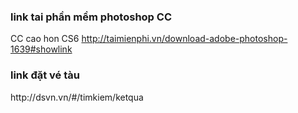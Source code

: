 <h3> link tai phần mềm photoshop CC </h3>

CC cao hon CS6
http://taimienphi.vn/download-adobe-photoshop-1639#showlink
<h3> link đặt vé tàu </h3>
http://dsvn.vn/#/timkiem/ketqua

